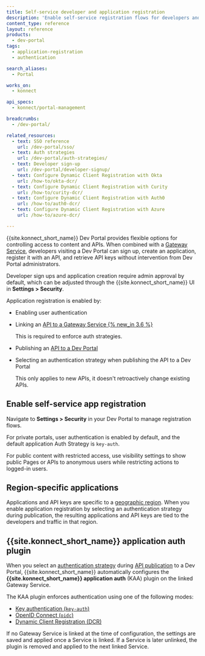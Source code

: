 ```yaml
---
title: Self-service developer and application registration
description: 'Enable self-service registration flows for developers and applications using authentication strategies and {{site.konnect_short_name}} application auth.'
content_type: reference
layout: reference
products:
  - dev-portal
tags:
  - application-registration
  - authentication

search_aliases:
  - Portal

works_on:
  - konnect

api_specs:
  - konnect/portal-management

breadcrumbs:
  - /dev-portal/

related_resources:
  - text: SSO reference
    url: /dev-portal/sso/
  - text: Auth strategies
    url: /dev-portal/auth-strategies/
  - text: Developer sign-up
    url: /dev-portal/developer-signup/
  - text: Configure Dynamic Client Registration with Okta
    url: /how-to/okta-dcr/
  - text: Configure Dynamic Client Registration with Curity
    url: /how-to/curity-dcr/
  - text: Configure Dynamic Client Registration with Auth0
    url: /how-to/auth0-dcr/
  - text: Configure Dynamic Client Registration with Azure
    url: /how-to/azure-dcr/

---
```


{{site.konnect_short_name}} Dev Portal provides flexible options for controlling access to content and APIs. 
When combined with a [Gateway Service](/gateway/entities/service/), developers visiting a Dev Portal can sign up, create an application, register it with an API, and retrieve API keys without intervention from Dev Portal administrators. 

Developer sign ups and application creation require admin approval by default, which can be adjusted through the {{site.konnect_short_name}} UI in **Settings > Security**.

Application registration is enabled by:
* Enabling user authentication
* Linking an [API to a Gateway Service {% new_in 3.6 %}](/dev-portal/apis/#gateway-service-link)
  
  This is required to enforce auth strategies.
* Publishing an [API to a Dev Portal](/dev-portal/publishing/)
* Selecting an authentication strategy when publishing the API to a Dev Portal
  
  This only applies to new APIs, it doesn't retroactively change existing APIs.

## Enable self-service app registration

Navigate to **Settings > Security** in your Dev Portal to manage registration flows.

For private portals, user authentication is enabled by default, and the default application Auth Strategy is `key-auth`.

For public content with restricted access, use visibility settings to show public Pages or APIs to anonymous users while restricting actions to logged-in users.

## Region-specific applications

Applications and API keys are specific to a [geographic region](/konnect-platform/geos/). 
When you enable application registration by selecting an authentication strategy during publication, the resulting applications and API keys are tied to the developers and traffic in that region.

## {{site.konnect_short_name}} application auth plugin

When you select an [authentication strategy](/dev-portal/auth-strategies/) during [API publication](/dev-portal/apis/) to a Dev Portal, {{site.konnect_short_name}} automatically configures the **{{site.konnect_short_name}} application auth** (KAA) plugin on the linked Gateway Service.

The KAA plugin enforces authentication using one of the following modes:
* [Key authentication (`key-auth`)](/dev-portal/auth-strategies/#configure-the-key-auth-strategy)
* [OpenID Connect (`oidc`)](/dev-portal/auth-strategies/#dev-portal-oidc-authentication)
* [Dynamic Client Registration (DCR)](/dev-portal/dynamic-client-registration/)

If no Gateway Service is linked at the time of configuration, the settings are saved and applied once a Service is linked. 
If a Service is later unlinked, the plugin is removed and applied to the next linked Service.
